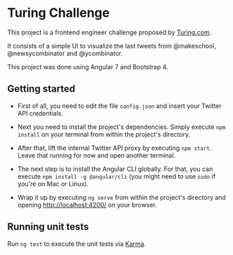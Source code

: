 # Turing Challenge

This project is a frontend engineer challenge proposed by [Turing.com](Turing.com).

It consists of a simple UI to visualize the last tweets from @makeschool, @newsycombinator and @ycombinator.

This project was done using Angular 7 and Bootstrap 4.

## Getting started

* First of all, you need to edit the file `config.json` and insert your Twitter API credentials.

* Next you need to install the project's dependencies. Simply execute `npm install` on your terminal from within the project's directory.

* After that, lift the internal Twitter API proxy by executing `npm start`. Leave that running for now and open another terminal.

* The next step is to install the Angular CLI globally. For that, you can execute `npm install -g @angular/cli` (you might need to use `sudo` if you're on Mac or Linux).

* Wrap it up by executing `ng serve` from within the project's directory and opening [http://localhost:4200/]([http://localhost:4200/]) on your browser.

## Running unit tests

Run `ng test` to execute the unit tests via [Karma](https://karma-runner.github.io).
